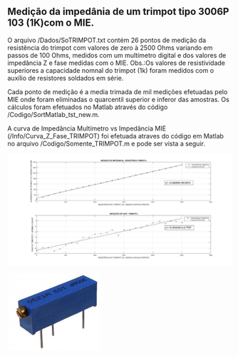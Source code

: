 ## Medição da impedânia de um trimpot tipo 3006P 103 (1K)com o MIE.
O arquivo /Dados/SoTRIMPOT.txt contém 26 pontos de medição da
resistência do trimpot com valores de zero à 2500 Ohms variando em passos de 100 Ohms,
medidos com um multímetro digital e dos valores de impedância Z e fase medidas com o MIE.
Obs.:Os valores de resistividade superiores a capacidade nomnal do trimpot (1k) foram medidos
com o auxílio de resistores soldados em série.

Cada ponto de medição é a media trimada de mil medições efetuadas pelo MIE onde foram eliminadas
o quarcentil superior e inferor das amostras. Os cálculos foram efetuados no Matlab através do código 
/Codigo/SortMatlab_tst_new.m.

A curva de Impedância Multímetro vs Impedância MIE (/Info/Curva_Z_Fase_TRIMPOT) foi efetuada atraves 
do código em Matlab no arquivo /Codigo/Somente_TRIMPOT.m e pode ser vista a seguir.

![Impedância Multímetro vs Impedância MIE](Curva_Z_Fase_TRIMPOT.jpg) 

![TRIMPOT 3006P 103](trimpot3006P.jpg)


